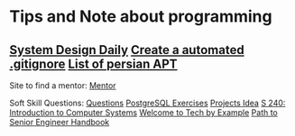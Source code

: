 # Tips and Note about programming

[System Design Daily](https://systemdesigndaily.com/)
[Create a automated .gitignore](https://www.toptal.com/developers/gitignore/)
[List of persian APT ](https://github.com/Hameds/APIs-made-in-Iran)
---
Site to find a mentor: 
[Mentor](https://adplist.org/explore/engineering?discipline_ids=40)

Soft Skill Questions:
[Questions](https://github.com/ahr9n/linkedin-premium?tab=readme-ov-file)
[PostgreSQL Exercises](https://pgexercises.com/)
[Projects Idea](https://github.com/MunGell/awesome-for-beginners)
[S 240: Introduction to Computer Systems](https://courses.grainger.illinois.edu/cs240/sp2022/)
[Welcome to Tech by Example](https://techbyexample.com/whatsapp-system-design/)
[Path to Senior Engineer Handbook](https://github.com/jordan-cutler/path-to-senior-engineer-handbook)
